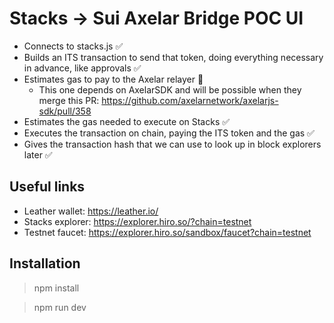 # Stacks -> Sui Axelar Bridge POC UI

- Connects to stacks.js ✅
- Builds an ITS transaction to send that token, doing everything necessary in advance, like approvals ✅
- Estimates gas to pay to the Axelar relayer 🚧
    - This one depends on AxelarSDK and will be possible when they merge this PR: https://github.com/axelarnetwork/axelarjs-sdk/pull/358
- Estimates the gas needed to execute on Stacks ✅
- Executes the transaction on chain, paying the ITS token and the gas ✅
- Gives the transaction hash that we can use to look up in block explorers later ✅


## Useful links
- Leather wallet: https://leather.io/
- Stacks explorer: https://explorer.hiro.so/?chain=testnet
- Testnet faucet: https://explorer.hiro.so/sandbox/faucet?chain=testnet

## Installation

> npm install

> npm run dev